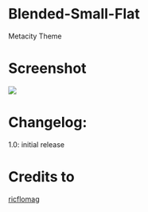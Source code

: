 # Blended-Small-Flat
Metacity Theme

# Screenshot
![](http://gnome-look.org/CONTENT/content-pre1/117579-1.png)
# Changelog:
1.0: initial release

# Credits to
[ricflomag](http://gnome-look.org/usermanager/search.php?username=ricflomag)
